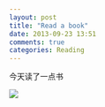 ```yaml
---
layout: post
title: "Read a book"
date: 2013-09-23 13:51
comments: true
categories: Reading
---
```


今天读了一点书

![](/assets/photos/20130923142138656322.jpg)